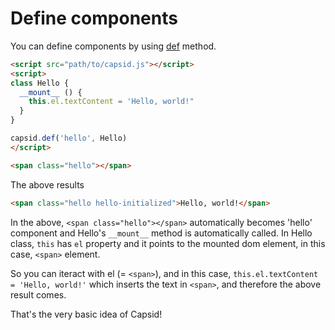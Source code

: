 # Define components

You can define components by using [def](../api/core.md#def) method.

```html
<script src="path/to/capsid.js"></script>
<script>
class Hello {
  __mount__ () {
    this.el.textContent = 'Hello, world!"
  }
}

capsid.def('hello', Hello)
</script>

<span class="hello"></span>
```

The above results

```html
<span class="hello hello-initialized">Hello, world!</span>
```

In the above, `<span class="hello"></span>` automatically becomes 'hello' component and Hello's `__mount__` method is automatically called. In Hello class, `this` has `el` property and it points to the mounted dom element, in this case, `<span>` element.

So you can iteract with el (= `<span>`), and in this case, `this.el.textContent = 'Hello, world!'` which inserts the text in `<span>`, and therefore the above result comes.

That's the very basic idea of Capsid!
